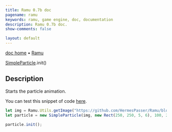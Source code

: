 ```yaml
---
title: Ramu 0.7b doc
pagename: ramu
keywords: ramu, game engine, doc, documentation
description: Ramu 0.7b doc.
show-comments: false

layout: default
---
```

[doc home](home) &#8226; [Ramu](../)  

[SimpleParticle](SimpleParticle).init()   

## Description
Starts the particle animation.  

You can test this snippet of code [here](https://hermespasser.github.io/p/ramu/tryramu/?let%20img%20=%20Ramu.Utils.getImage(%22https://github.com/HermesPasser/Ramu/blob/master/demos/img/particleblue.png?raw=true%22);%0Alet%20particle%20=%20new%20SimpleParticle(img,%20new%20Rect(250,%20250,%205,%206),%20100,%20200);%0A%0Aparticle.init();%0A%0ARamu.init();).
```javascript
let img = Ramu.Utils.getImage("https://github.com/HermesPasser/Ramu/blob/master/demos/img/particleblue.png?raw=true");
let particle = new SimpleParticle(img, new Rect(250, 250, 5, 6), 100, 200);

particle.init();
``` 

